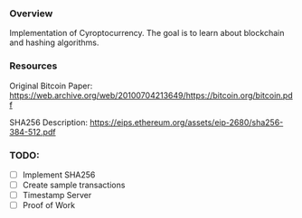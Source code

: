 ### Overview

Implementation of Cyroptocurrency. The goal is to learn about blockchain and hashing algorithms.

### Resources

Original Bitcoin Paper: https://web.archive.org/web/20100704213649/https://bitcoin.org/bitcoin.pdf

SHA256 Description: https://eips.ethereum.org/assets/eip-2680/sha256-384-512.pdf


### TODO:
- [ ] Implement SHA256
- [ ] Create sample transactions
- [ ] Timestamp Server
- [ ] Proof of Work
